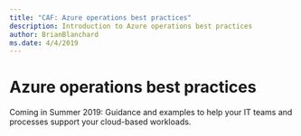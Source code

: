 ```yaml
---
title: "CAF: Azure operations best practices"
description: Introduction to Azure operations best practices
author: BrianBlanchard
ms.date: 4/4/2019
---
```


# Azure operations best practices

Coming in Summer 2019: Guidance and examples to help your IT teams and processes support your cloud-based workloads.
